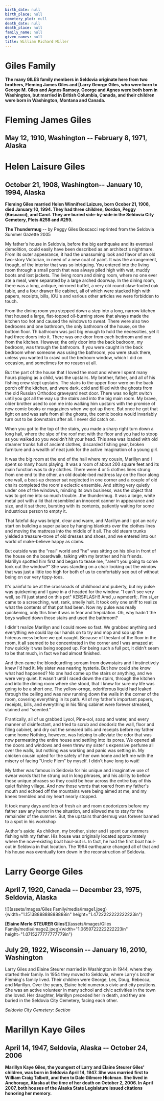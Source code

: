 ```yaml
---
birth_date: null
birth_place: null
cemetery_plot: null
death_date: null
death_place: null
family_name: null
given_names: null
title: William Richard Miller
---
```


# Giles Family

**The many GILES family members in Seldovia originate here from two
brothers, Fleming James Giles and [Larry George
Giles, who were born to George M. Giles and Agnes Ramsey.
George and Agnes were both born in Washington, but married in British
Columbia, Canada, and their children were born in Washington, Montana
and Canada.**

# Fleming James Giles

## May 12, 1910, Washington -- February 8, 1971, Alaska

# Helen Laisure Giles 

## October 21, 1908, Washington-- January 10, 1994, Alaska

**Fleming Giles married Helen Winnifred Laizure, born Ocober 21, 1908,
died January 10, 1994. They had three children, Gordon, Peggy
(Boscacci), and Carol. They are buried side-by-side in the Seldovia City
Cemetery, Plots \#258 and \#259.**

**The Thundermug** -- by Peggy Giles Boscacci reprinted from the
Seldovia Summer Gazette 2005

My father's house in Seldovia, before the big earthquake and its
eventual demolition, could easily have been described as an architect's
nightmare. From its outer appearance, it had the unassuming look and
flavor of an old two-story Victorian, in need of a new coat of paint. It
was the arrangement, though, of the interior that was so intriguing. You
entered into the living room through a small porch that was always piled
high with wet, muddy boots and lost jackets. The living room and dining
room, where no one ever ate a meal, were separated by a large arched
doorway. In the dining room, there was a long, antique, mirrored buffet,
a very old round claw-footed oak table, and a four drawer file cabinet,
all of which were stacked high with papers, receipts, bills, IOU's and
various other articles we were forbidden to touch.

From the dining room you stepped down a step into a long, narrow kitchen
that housed a large, flat-topped oil-burning stove that always made the
kitchen too hot and caused the windows to sweat. There were also two
bedrooms and one bathroom, the only bathroom of the house, on the bottom
floor. Th bathroom was just big enough to hold the necessities, yet it
had three doors into it. There was one door from each bedroom and one
from the kitchen. However, the only door into the back bedroom, my
bedroom, was through the bathroom. If you were caught in the back
bedroom when someone was using the bathroom, you were stuck there,
unless you wanted to crawl out the bedroom window, which I did on
occasion, and sometimes for no reason at all.

But the part of the house that I loved the most and where I spent many
hours playing as a child, was the upstairs. My brother, father, and all
of his fishing crew slept upstairs. The stairs to the upper floor were
on the back porch off the kitchen, and were dark, cold and filled with
the ghosts from the old Russian Orthodox graveyard next door. There was
no light switch until you got all the way up the stairs and into the big
main room. My brave, older brother used to con me into walking him
upstairs with the promise of new comic books or magazines when we got up
there. But once he got that light on and was safe from all the ghosts,
the comic books would invariably turn out to be downstairs after all. I
never did catch on.

When you got to the top of the stairs, you made a sharp right turn down
a long hall, where the slpe of the roof met with the floor and you had
to stoop as you walked so you wouldn't hit your head. This area was
loaded with old steamer trunks full of ancient clothes, discarded
fishing gear, broken furniture and a wealth of neat junk for the active
imagination of a young girl.

It was the big room at the end of the hall where my cousin, Marillyn and
I spent so many hours playing. It was a room of about 200 square feet
and its main function was to dry clothes. There were 4 or 5 clothes
lines strung from one end to the other, an old double-bed mattress lay
on the floor along one wall, a beat-up dresser sat neglected in one
corner and a couple of old chairs completed the room's eclectic
ensemble. And sitting very quietly under one of the windows, minding its
own business, was the object that was to get me into so much
trouble...the thundermug. It was a large, white metal pot with a lid
that resembled an innocent canner in appearance and size, and it sat
there, bursting with its contents, patiently waiting for some
industrious person to empty it.

That fateful day was bright, clear and warm, and Marillyn and I got an
early start on building a super palace by hanging blankets over the
clothes lines and moving the mattress into the middle of it all. The old
steam trunks yielded a treasure-trove of old dresses and shoes, and we
entered into our world of make-believe happy as clams.

But outside was the "real" world and "he" was sitting on his bike in
front of the house on the boardwalk, talking with my brother and his
friends. Marillyn spotted him first and began to tease me, "aren't you
going to come look out the window?" She was standing on a chair looking
out the window that was just a little too high for both of us to
comfortably see out of without being on our very tippy-toes.

It's painful to be at the crossroads of childhood and puberty, but my
pulse was quickening and I gave in a d headed for the window. "I can't
see very well, so I'll just stand on this pot" KERSPLASH!! Amd ,u
wpmderfi;. Fim si,,er came to a screeching, wet, rank, smelly halt. It
took only one sniff to realize what the contents of that pot had been.
Now my pulse was really quickening, only this time it was in fear and
trepidation. Oh, why hadn't the boys walked down those stairs and used
the bathroom?

I didn't realize Marillyn and I could move so fast. We grabbed anything
and everything we could lay our hands on to try and mop and sop up the
hideous mess before we got caught. Because of theslant of the floor in
the room, it all seemed to be concentrated in the corner and I was
amazed at how quickly it was being sopped up. For being such a full pot,
it didn't seem to be that much, in fact we had almost finished.

And then came the bloodcurdling scream from downstairs and I
instinctively knew I'd had it. My sister was nearing hysteria. But how
could she know what had happened? No one had come up the stairs or
anything, and we were very quiet. It wasn't until I raced down the
stairs, through the kitchen and into the dining room where she stood,
that I knew for sure my life was going to be a short one. The
yellow-ornge, odoriferous liquid had leaked through the ceiling and was
now running down the walls in the corner of the room, covering
everything in its path. All of my father's important papers, receipts,
bills, and everything in his filing cabinet were forever streaked,
stained and "scented."

Frantically, all of us grabbed Lysol, Pine-sol, soap and water, and
every manner of disinfectant, and tried to scrub and deodoriz the wall,
floor and filing cabinet, and dry out the smeared bills and receipts
before my father came home Nothing, however, was helping to alleviate
the odor that was now permeating the entire house and settling into its
pores. We opened all the doors and windows and even threw my sister's
expensive perfume all over the walls, but nothing was working and panic
was setting in. My chicken cousin opted for the safety of her own home
and left me with the misery of facing "Uncle Flem" by myself. I didn't
have long to wait!

My father was famous in Seldovia for his unique and imaginative use of
swear words that he strung out in long phrases, and his ability to
bellow these unique phrases so they could be hear across the entire bay
of this quiet fishing village. And now those words that roared from my
father's mouth and echoed off the mountains were being aimed at me, and
my knees trembled and my heart nearly stopped.

It took many days and lots of fresh air and room deodorizers before my
father saw any humor in the situation, and allowed me to stay for the
remainder of the summer. But, the upstairs thundermug was forever banned
to a spot in his workshop

Author's aside: As children, my brother, sister and I spent our summers
fishing with my father. His house was originally located approximately
where the now-existing boat haul-out is. In fact, he had the first boat
haul-out in Seldovia in that location. The 1964 earthquake changed all
of that and his house was eventually torn down in the reconstruction of
Seldovia.

# Larry George Giles

## April 7, 1920, Canada -- December 23, 1975, Seldovia, Alaska
![](assets/images/Giles Family/media/image1.jpeg){width="1.1513888888888888in"
height="1.4722222222222223in"}

**[Elaine Merle STEURER
Giles**![](assets/images/Giles Family/media/image2.jpeg){width="1.0659722222222223in"
height="1.0715277777777779in"}

## July 29, 1922, Wisconsin -- January 16, 2010, Washington

Larry Giles and Elaine Steurer married in Washington in 1944, where they
started their family. In 1954 they moved to Seldovia, where Larry's
brother Fleming's family lived. Their children were George, Les, Doug,
Rebecca, and Marillyn. Over the years, Elaine held numerous civic and
city positions. She was an active volunteer in many school and civic
activities in the town she loved. Her daughter, Marillyn preceded her in
death, and they are buried in the Seldovia City Cemetery, facing each
other.

*Seldovia City Cemetery: Section*

# Marillyn Kaye Giles

## April 14, 1947, Seldovia, Alaska -- October 24, 2006

**Marillyn Kaye Giles, the youngest of Larry and Elaine Steurer Giles'
children, was born in Seldovia April 14, 1947. She was married first to
William Craig Talbott, and then to Dale Gilmore Hickman. She lived in
Anchorage, Alaska at the time of her death on October 2, 2006. In April
2007, both houses of the Alaska State Legislature issued citations
honoring her memory.**
